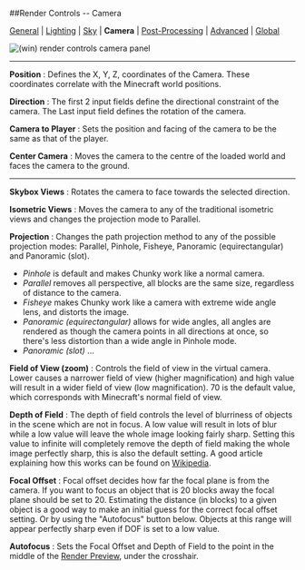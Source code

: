 ##Render Controls -- Camera
 
[General][0] | [Lighting][1] | [Sky][2] | **Camera** | [Post-Processing][4] | [Advanced][5] | [Global][6]  

[0]:render_controls_general.html
[1]:render_controls_lighting.html
[2]:render_controls_sky.html
[3]:render_controls_camera.html
[4]:render_controls_post-processing.html
[5]:render_controls_advanced.html
[6]:render_controls_global.html

![(win) render controls camera panel](render_controls_camera.png)  
 
----  

**Position**
:   Defines the X, Y, Z, coordinates of the Camera. These coordinates correlate with the Minecraft world positions.  

**Direction**
:   The first 2 input fields define the directional constraint of the camera. The Last input field defines the rotation of the camera.  

**Camera to Player**
:   Sets the position and facing of the camera to be the same as that of the player.  

**Center Camera**
:   Moves the camera to the centre of the loaded world and faces the camera to the ground.  

----  

**Skybox Views**
:   Rotates the camera to face towards the selected direction.  

**Isometric Views**
:   Moves the camera to any of the traditional isometric views and changes the projection mode to Parallel.  

**Projection**
:   Changes the path projection method to any of the possible projection modes: Parallel, Pinhole, Fisheye, Panoramic (equirectangular) and Panoramic (slot).  

* *Pinhole* is default and makes Chunky work like a normal camera.  
* *Parallel* removes all perspective, all blocks are the same size, regardless of distance to the camera.  
* *Fisheye* makes Chunky work like a camera with extreme wide angle lens, and distorts the image.  
* *Panoramic (equirectangular)* allows for wide angles, all angles are rendered as though the camera points in all directions at once, so there's less distortion than a wide angle in Pinhole mode.  
* *Panoramic (slot)* ...

**Field of View (zoom)**
:   Controls the field of view in the virtual camera. Lower causes a narrower field of view (higher magnification) and high value will result in a wider field of view (low magnification).  70 is the default value, which corresponds with Minecraft's normal field of view.

**Depth of Field**
:   The depth of field controls the level of blurriness of objects in the scene which are not in focus. A low value will result in lots of blur while a low value will leave the whole image looking fairly sharp. Setting this value to infinite will completely remove the depth of field making the whole image perfectly sharp, this is also the default setting.
A good article explaining how this works can be found on [Wikipedia][10].  


**Focal Offset**
:   Focal offset decides how far the focal plane is from the camera. If you want to focus an object that is 20 blocks away the focal plane should be set to 20. Estimating the distance (in blocks) to a given object is a good way to make an initial guess for the correct focal offset setting. Or by using the "Autofocus" button below. Objects at this range will appear perfectly sharp even if DOF is set to a low value.  

**Autofocus**
:   Sets the Focal Offset and Depth of Field to the point in the middle of the [Render Preview][11], under the crosshair.


[10]:http://en.wikipedia.org/wiki/Depth_of_field
[11]:render_preview.html
